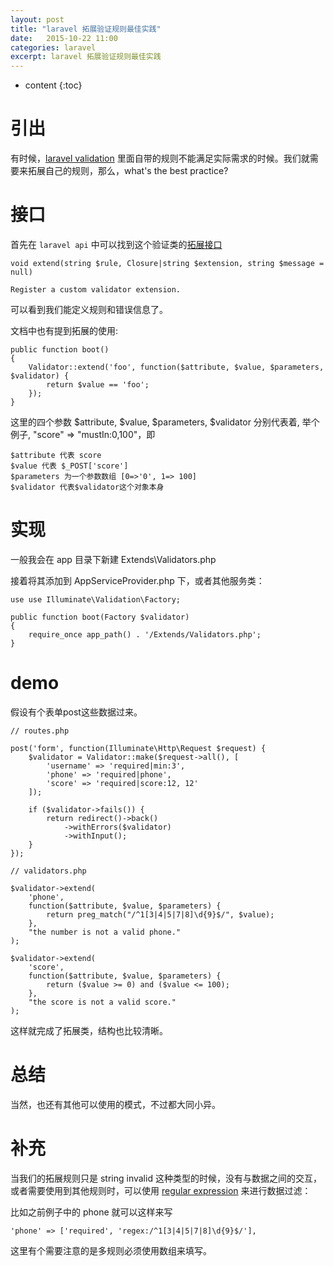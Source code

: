 ```yaml
---
layout: post
title: "laravel 拓展验证规则最佳实践"
date:   2015-10-22 11:00
categories: laravel
excerpt: laravel 拓展验证规则最佳实践
---
```


* content
{:toc}

# 引出

有时候，[laravel validation](http://laravel.com/docs/5.1/validation) 里面自带的规则不能满足实际需求的时候。我们就需要来拓展自己的规则，那么，what's the best practice?

# 接口

首先在 `laravel api` 中可以找到这个验证类的[拓展接口](http://laravel.com/api/5.1/Illuminate/Contracts/Validation/Factory.html#method_extend)

    void extend(string $rule, Closure|string $extension, string $message = null)

    Register a custom validator extension.

可以看到我们能定义规则和错误信息了。

文档中也有提到拓展的使用:

    public function boot()
    {
        Validator::extend('foo', function($attribute, $value, $parameters, $validator) {
            return $value == 'foo';
        });
    }

这里的四个参数 $attribute, $value, $parameters, $validator 分别代表着,
举个例子, "score" => "mustIn:0,100"，即

    $attribute 代表 score
    $value 代表 $_POST['score']
    $parameters 为一个参数数组 [0=>'0', 1=> 100]
    $validator 代表$validator这个对象本身

# 实现

一般我会在 app 目录下新建 Extends\Validators.php

接着将其添加到 AppServiceProvider.php 下，或者其他服务类：

    use use Illuminate\Validation\Factory;

    public function boot(Factory $validator)
    {
        require_once app_path() . '/Extends/Validators.php';
    }

# demo

假设有个表单post这些数据过来。

    // routes.php

    post('form', function(Illuminate\Http\Request $request) {
        $validator = Validator::make($request->all(), [
            'username' => 'required|min:3',
            'phone' => 'required|phone',
            'score' => 'required|score:12, 12'
        ]);

        if ($validator->fails()) {
            return redirect()->back()
                ->withErrors($validator)
                ->withInput();
        }
    });

    // validators.php

    $validator->extend(
        'phone',
        function($attribute, $value, $parameters) {
            return preg_match("/^1[3|4|5|7|8]\d{9}$/", $value);
        },
        "the number is not a valid phone."
    );

    $validator->extend(
        'score',
        function($attribute, $value, $parameters) {
            return ($value >= 0) and ($value <= 100);
        },
        "the score is not a valid score."
    );

这样就完成了拓展类，结构也比较清晰。

# 总结

当然，也还有其他可以使用的模式，不过都大同小异。

# 补充

当我们的拓展规则只是 string invalid 这种类型的时候，没有与数据之间的交互，或者需要使用到其他规则时，可以使用 [regular expression](http://laravel.com/docs/5.1/validation#rule-regex) 来进行数据过滤：

比如之前例子中的 phone 就可以这样来写

    'phone' => ['required', 'regex:/^1[3|4|5|7|8]\d{9}$/'],

这里有个需要注意的是多规则必须使用数组来填写。
